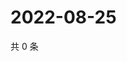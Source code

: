 # 2022-08-25

共 0 条

<!-- BEGIN WEIBO -->
<!-- 最后更新时间 Thu Aug 25 2022 09:45:50 GMT+0800 (China Standard Time) -->

<!-- END WEIBO -->
